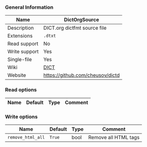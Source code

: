 
### General Information ###
Name | DictOrgSource
---- | -------
Description | DICT.org dictfmt source file
Extensions | `.dtxt`
Read support | No
Write support | Yes
Single-file | Yes
Wiki | [DICT](https://en.wikipedia.org/wiki/DICT)
Website | https://github.com/cheusov/dictd


### Read options ###
Name | Default | Type | Comment
---- | ---- | ------- | -------

### Write options ###
Name | Default | Type | Comment
---- | ---- | ------- | -------
`remove_html_all` | `True` | bool | Remove all HTML tags
